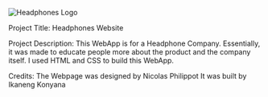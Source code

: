 ![Headphones Logo](alx_html_css/headphones/images/logo_headphones.png)

Project Title: Headphones Website

Project Description: This WebApp is for a Headphone Company. Essentially, it was made to educate people more about the product and the company itself. I used HTML and CSS to build this WebApp. 

Credits: The Webpage was designed by Nicolas Philippot
        It was built by Ikaneng Konyana


